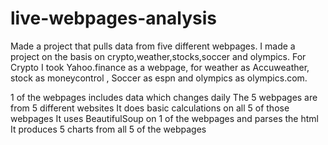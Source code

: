 # live-webpages-analysis
Made a project that pulls data from five different webpages.
I made a project on the basis on crypto,weather,stocks,soccer and olympics.
For Crypto I took Yahoo.finance as a webpage, for weather as Accuweather, stock as moneycontrol , Soccer as espn and olympics as olympics.com. 


1 of the webpages includes data which changes daily
The 5 webpages are from 5 different websites
It does basic calculations on all 5 of those webpages
It uses BeautifulSoup on 1 of the webpages and parses the html
It produces 5 charts from all 5 of the webpages
